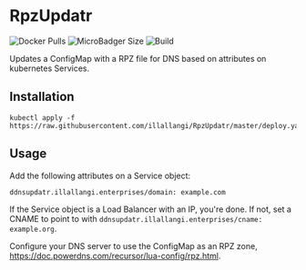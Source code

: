 # RpzUpdatr
![Docker Pulls](https://img.shields.io/docker/pulls/illallangi/flareupdatr.svg)
![MicroBadger Size](https://img.shields.io/microbadger/image-size/illallangi/flareupdatr.svg)
![Build](https://github.com/illallangi/AlfaController/workflows/Response%20to%20a%20Push%20on%20Master/badge.svg)

Updates a ConfigMap with a RPZ file for DNS based on attributes on kubernetes Services.

## Installation

    kubectl apply -f https://raw.githubusercontent.com/illallangi/RpzUpdatr/master/deploy.yaml

## Usage

Add the following attributes on a Service object:

    ddnsupdatr.illallangi.enterprises/domain: example.com

If the Service object is a Load Balancer with an IP, you're done. If not, set a CNAME to point to with `ddnsupdatr.illallangi.enterprises/cname: example.org`.

Configure your DNS server to use the ConfigMap as an RPZ zone, https://doc.powerdns.com/recursor/lua-config/rpz.html.
